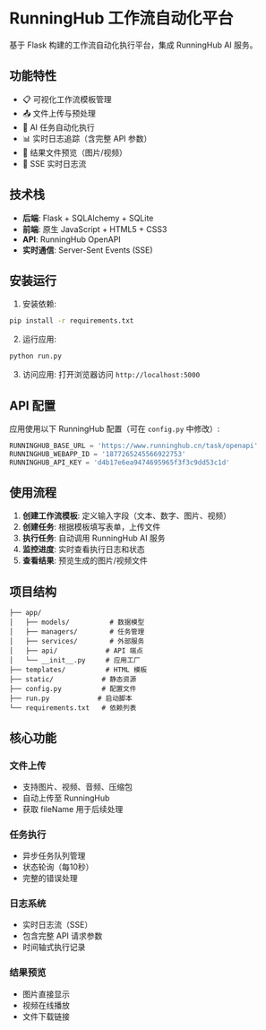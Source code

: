 # RunningHub 工作流自动化平台

基于 Flask 构建的工作流自动化执行平台，集成 RunningHub AI 服务。

## 功能特性

- 📋 可视化工作流模板管理
- 📤 文件上传与预处理
- 🤖 AI 任务自动化执行
- 📊 实时日志追踪（含完整 API 参数）
- 🎯 结果文件预览（图片/视频）
- 🔄 SSE 实时日志流

## 技术栈

- **后端**: Flask + SQLAlchemy + SQLite
- **前端**: 原生 JavaScript + HTML5 + CSS3
- **API**: RunningHub OpenAPI
- **实时通信**: Server-Sent Events (SSE)

## 安装运行

1. 安装依赖:
```bash
pip install -r requirements.txt
```

2. 运行应用:
```bash
python run.py
```

3. 访问应用:
打开浏览器访问 `http://localhost:5000`

## API 配置

应用使用以下 RunningHub 配置（可在 `config.py` 中修改）:

```python
RUNNINGHUB_BASE_URL = 'https://www.runninghub.cn/task/openapi'
RUNNINGHUB_WEBAPP_ID = '1877265245566922753'
RUNNINGHUB_API_KEY = 'd4b17e6ea9474695965f3f3c9dd53c1d'
```

## 使用流程

1. **创建工作流模板**: 定义输入字段（文本、数字、图片、视频）
2. **创建任务**: 根据模板填写表单，上传文件
3. **执行任务**: 自动调用 RunningHub AI 服务
4. **监控进度**: 实时查看执行日志和状态
5. **查看结果**: 预览生成的图片/视频文件

## 项目结构

```
├── app/
│   ├── models/          # 数据模型
│   ├── managers/        # 任务管理
│   ├── services/        # 外部服务
│   ├── api/            # API 端点
│   └── __init__.py     # 应用工厂
├── templates/          # HTML 模板
├── static/            # 静态资源
├── config.py          # 配置文件
├── run.py            # 启动脚本
└── requirements.txt   # 依赖列表
```

## 核心功能

### 文件上传
- 支持图片、视频、音频、压缩包
- 自动上传至 RunningHub
- 获取 fileName 用于后续处理

### 任务执行
- 异步任务队列管理
- 状态轮询（每10秒）
- 完整的错误处理

### 日志系统
- 实时日志流（SSE）
- 包含完整 API 请求参数
- 时间轴式执行记录

### 结果预览
- 图片直接显示
- 视频在线播放
- 文件下载链接